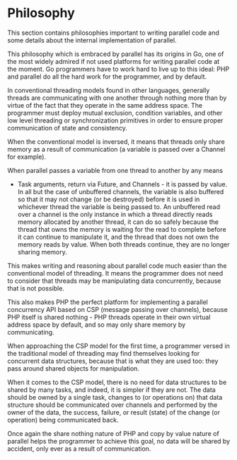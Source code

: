 Philosophy
==========

This section contains philosophies important to writing parallel code
and some details about the internal implementation of parallel.

This philosophy which is embraced by parallel has its origins in Go, one
of the most widely admired if not used platforms for writing parallel
code at the moment. Go programmers have to work hard to live up to this
ideal: PHP and parallel do all the hard work for the programmer, and by
default.

In conventional threading models found in other languages, generally
threads are communicating with one another through nothing more than by
virtue of the fact that they operate in the same address space. The
programmer must deploy mutual exclusion, condition variables, and other
low level threading or synchronization primitives in order to ensure
proper communication of state and consistency.

When the conventional model is inversed, it means that threads only
share memory as a result of communication (a variable is passed over a
Channel for example).

When parallel passes a variable from one thread to another by any means
- Task arguments, return via Future, and Channels - it is passed by
value. In all but the case of unbuffered channels, the variable is also
buffered so that it may not change (or be destroyed) before it is used
in whichever thread the variable is being passed to. An unbuffered read
over a channel is the only instance in which a thread directly reads
memory allocated by another thread, it can do so safely because the
thread that owns the memory is waiting for the read to complete before
it can continue to manipulate it, and the thread that does not own the
memory reads by value. When both threads continue, they are no longer
sharing memory.

This makes writing and reasoning about parallel code much easier than
the conventional model of threading. It means the programmer does not
need to consider that threads may be manipulating data concurrently,
because that is not possible.

This also makes PHP the perfect platform for implementing a parallel
concurrency API based on CSP (message passing over channels), because
PHP itself is shared nothing - PHP threads operate in their own virtual
address space by default, and so may only share memory by communicating.

When approaching the CSP model for the first time, a programmer versed
in the traditional model of threading may find themselves looking for
concurrent data structures, because that is what they are used too: they
pass around shared objects for manipulation.

When it comes to the CSP model, there is no need for data structures to
be shared by many tasks, and indeed, it is simpler if they are not. The
data should be owned by a single task, changes to (or operations on)
that data structure should be communicated over channels and performed
by the owner of the data, the success, failure, or result (state) of the
change (or operation) being communicated back.

Once again the share nothing nature of PHP and copy by value nature of
parallel helps the programmer to achieve this goal, no data will be
shared by accident, only ever as a result of communication.
